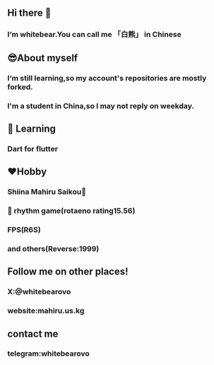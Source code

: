 ## Hi there 👋

### I‘m whitebear.You can call me 「白熊」 in Chinese

## 😎About myself

### I‘m still learning,so my account's repositories are mostly forked.

### I'm a student in China,so I may not reply on weekday.

## 📖 Learning 

### Dart for flutter

## ♥️Hobby

### Shiina Mahiru Saikou🥰

### 🎵 rhythm game(rotaeno rating15.56)

### FPS(R6S)

### and others(Reverse:1999)

## Follow me on other places!

### X:@whitebearovo

### website:mahiru.us.kg

## contact me

### telegram:whitebearovo




<!--
**whitebearovo/whitebearovo** is a ✨ _special_ ✨ repository because its `README.md` (this file) appears on your GitHub profile.

Here are some ideas to get you started:

- 🔭 I’m currently working on ...
- 🌱 I’m currently learning ...
- 👯 I’m looking to collaborate on ...
- 🤔 I’m looking for help with ...
- 💬 Ask me about ...
- 📫 How to reach me: ...
- 😄 Pronouns: ...
- ⚡ Fun fact: ...
-->
